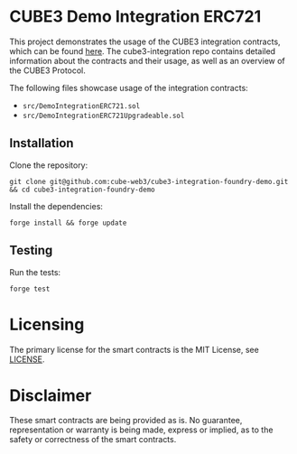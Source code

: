 # CUBE3 Demo Integration ERC721

This project demonstrates the usage of the CUBE3 integration contracts, which can be found [here](https://github.com/cube-web3/cube3-integration). The cube3-integration repo contains detailed information about the contracts and their usage, as well as an overview of the CUBE3 Protocol.

The following files showcase usage of the integration contracts:

- `src/DemoIntegrationERC721.sol`
- `src/DemoIntegrationERC721Upgradeable.sol`

## Installation

Clone the repository:

```shell
git clone git@github.com:cube-web3/cube3-integration-foundry-demo.git && cd cube3-integration-foundry-demo
```

Install the dependencies:

```shell
forge install && forge update
```

## Testing

Run the tests:

```
forge test
```

# Licensing

The primary license for the smart contracts is the MIT License, see [LICENSE](./LICENSE).

# Disclaimer

These smart contracts are being provided as is. No guarantee, representation or warranty is being made, express or implied, as to the safety or correctness of the smart contracts.
